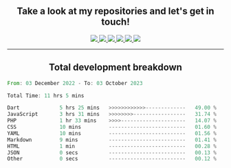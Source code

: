 <h2 align="center">
  Take a look at my repositories and let's get in touch!
</h2>
<p align="center">
  <a href= "">
    <img src="https://img.icons8.com/material-outlined/30/689d6a/facebook.png"/>
  </a>
  <a href= "">
    <img src="https://img.icons8.com/material-outlined/30/689d6a/instagram.png"/>
  </a>
  <a href= "">
    <img src="https://img.icons8.com/material-outlined/30/689d6a/linkedin.png"/>
  </a>
  <a href= "">
    <img src="https://img.icons8.com/material-outlined/30/689d6a/twitter.png"/>
  </a>
  <a href= "">
    <img src="https://img.icons8.com/material-outlined/30/689d6a/geography.png"/>
  </a>
  <a href="">
    <img src="https://img.icons8.com/material-outlined/30/689d6a/email.png"/>
  </a>
</p>

---

<h2 align="center">Total development breakdown</h2>

<p align="center">
<!--START_SECTION:waka-->

```rust
From: 03 December 2022 - To: 03 October 2023

Total Time: 11 hrs 5 mins

Dart             5 hrs 25 mins   >>>>>>>>>>>>-------------   49.00 %
JavaScript       3 hrs 31 mins   >>>>>>>>-----------------   31.74 %
PHP              1 hr 33 mins    >>>>---------------------   14.07 %
CSS              10 mins         -------------------------   01.60 %
YAML             10 mins         -------------------------   01.56 %
Markdown         9 mins          -------------------------   01.41 %
HTML             1 min           -------------------------   00.28 %
JSON             0 secs          -------------------------   00.13 %
Other            0 secs          -------------------------   00.12 %
```

<!--END_SECTION:waka-->
</p>
